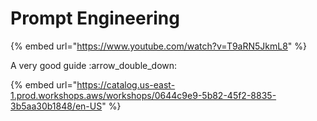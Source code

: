 # Prompt Engineering

{% embed url="https://www.youtube.com/watch?v=T9aRN5JkmL8" %}



A very good guide :arrow\_double\_down:

{% embed url="https://catalog.us-east-1.prod.workshops.aws/workshops/0644c9e9-5b82-45f2-8835-3b5aa30b1848/en-US" %}
